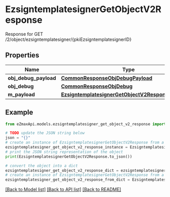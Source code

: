 # EzsigntemplatesignerGetObjectV2Response

Response for GET /2/object/ezsigntemplatesigner/{pkiEzsigntemplatesignerID}

## Properties

Name | Type | Description | Notes
------------ | ------------- | ------------- | -------------
**obj_debug_payload** | [**CommonResponseObjDebugPayload**](CommonResponseObjDebugPayload.md) |  | 
**obj_debug** | [**CommonResponseObjDebug**](CommonResponseObjDebug.md) |  | [optional] 
**m_payload** | [**EzsigntemplatesignerGetObjectV2ResponseMPayload**](EzsigntemplatesignerGetObjectV2ResponseMPayload.md) |  | 

## Example

```python
from eZmaxApi.models.ezsigntemplatesigner_get_object_v2_response import EzsigntemplatesignerGetObjectV2Response

# TODO update the JSON string below
json = "{}"
# create an instance of EzsigntemplatesignerGetObjectV2Response from a JSON string
ezsigntemplatesigner_get_object_v2_response_instance = EzsigntemplatesignerGetObjectV2Response.from_json(json)
# print the JSON string representation of the object
print(EzsigntemplatesignerGetObjectV2Response.to_json())

# convert the object into a dict
ezsigntemplatesigner_get_object_v2_response_dict = ezsigntemplatesigner_get_object_v2_response_instance.to_dict()
# create an instance of EzsigntemplatesignerGetObjectV2Response from a dict
ezsigntemplatesigner_get_object_v2_response_from_dict = EzsigntemplatesignerGetObjectV2Response.from_dict(ezsigntemplatesigner_get_object_v2_response_dict)
```
[[Back to Model list]](../README.md#documentation-for-models) [[Back to API list]](../README.md#documentation-for-api-endpoints) [[Back to README]](../README.md)


